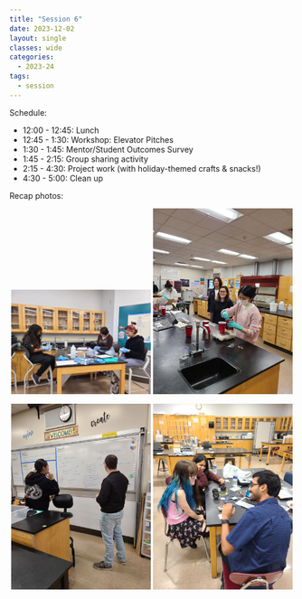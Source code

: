 ```yaml
---
title: "Session 6"
date: 2023-12-02
layout: single
classes: wide
categories:
  - 2023-24
tags:
  - session
---
```


Schedule:
- 12:00 - 12:45: Lunch
- 12:45 - 1:30: Workshop: Elevator Pitches
- 1:30 - 1:45: Mentor/Student Outcomes Survey
- 1:45 - 2:15: Group sharing activity
- 2:15 - 4:30: Project work (with holiday-themed crafts & snacks!)
- 4:30 - 5:00: Clean up

Recap photos:
<p align="center">
    <img src="/assets/images/2023-24/sessions/6/20231202_135710.jpg" width="49%"/>
    <img src="/assets/images/2023-24/sessions/6/20231202_145904.jpg" width="49%"/>
</p>
<p align="center">
    <img src="/assets/images/2023-24/sessions/6/20231202_145945.jpg" width="49%"/>
    <img src="/assets/images/2023-24/sessions/6/20231202_154142.jpg" width="49%"/>
</p>
